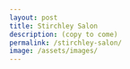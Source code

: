 ```yaml
---
layout: post
title: Stirchley Salon
description: (copy to come)
permalink: /stirchley-salon/
image: /assets/images/
---
```

